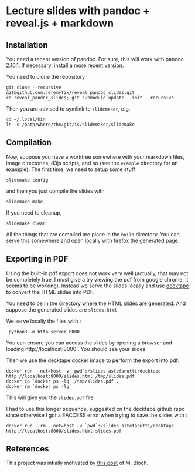 # Lecture slides with pandoc + reveal.js + markdown

## Installation

You need a recent version of pandoc. For sure, this will work with pandoc 2.10.1. If necessary, [install a more recent version](https://pandoc.org/installing.html).

You need to clone the repository 

	git clone --recursive git@github.com:jeremyfix/reveal_pandoc_slides.git
	cd reveal_pandoc_slides; git submodule update --init --recursive

Then you are advised to symlink to `slidemaker`, e.g.

	cd ~/.local/bin
	ln -s /path/where/the/git/is/slidemaker/slidemake

## Compilation

Now, suppose you have a worktree somewhere with your markdown files, image directories, d3js scripts, and so (see the `example` directory for an example). The first time, we need to setup some stuff

	slidemake config

and then you just compile the slides with

	slidemake make

If you need to cleanup, 

	slidemake clean

All the things that are compiled are place in the `build` directory. You can serve this somewhere and open locally with firefox the generated page.

## Exporting in PDF

Using the built-in pdf export does not work very well (actually, that may not be completely true, I must give a try viewing the pdf from google chrome, it seems to be working). Instead we serve the slides locally and use [decktape](https://github.com/astefanutti/decktape) to convert the HTML slides into PDF.

You need to be in the directory where the HTML slides are generated. And suppose the generated slides are `slides.html`

We serve locally the files with :

	 python3 -m http.server 8000

You can ensure you can access the slides by opening a browser and loading http://localhost:8000 . You should see your slides.

Then we use the decktape docker image to perform the export into pdf:

	docker run --net=host -v `pwd`:/slides astefanutti/decktape http://localhost:8000/slides.html /tmp/slides.pdf
	docker cp `docker ps -lq`:/tmp/slides.pdf .
	docker rm `docker ps -lq`

This will give you the `slides.pdf` file.

I had to use this longer sequence, suggested on the decktape github repo since otherwise I got a EACCESS error when trying to save the slides with :

	docker run --rm --net=host -v `pwd`:/slides astefanutti/decktape http://localhost:8000/slides.html slides.pdf


## References

This project was intially motivated by [this post](http://bloch.ece.gatech.edu/2020/02/15/workflow.html) of M. Bloch.


